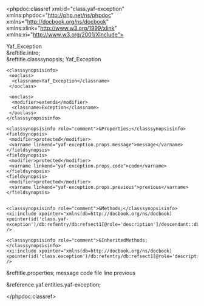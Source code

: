 <?xml version="1.0" encoding="utf-8"?>
<!-- $Revision: 317663 $ -->

<phpdoc:classref xml:id="class.yaf-exception" xmlns:phpdoc="http://php.net/ns/phpdoc" xmlns="http://docbook.org/ns/docbook" xmlns:xlink="http://www.w3.org/1999/xlink" xmlns:xi="http://www.w3.org/2001/XInclude">

 <title>The Yaf_Exception class</title>
 <titleabbrev>Yaf_Exception</titleabbrev>

 <partintro>

<!-- {{{ Yaf_Exception intro -->
  <section xml:id="yaf-exception.intro">
   &reftitle.intro;
   <para>

   </para>
  </section>
<!-- }}} -->

  <section xml:id="yaf-exception.synopsis">
   &reftitle.classsynopsis;

<!-- {{{ Synopsis -->
   <classsynopsis>
    <ooclass><classname>Yaf_Exception</classname></ooclass>

<!-- {{{ Class synopsis -->
    <classsynopsisinfo>
     <ooclass>
      <classname>Yaf_Exception</classname>
     </ooclass>
     
     <ooclass>
      <modifier>extends</modifier>
      <classname>Exception</classname>
     </ooclass>
    </classsynopsisinfo>
<!-- }}} -->
    <classsynopsisinfo role="comment">&Properties;</classsynopsisinfo>
    <fieldsynopsis>
     <modifier>protected</modifier>
     <varname linkend="yaf-exception.props.message">message</varname>
    </fieldsynopsis>
    <fieldsynopsis>
     <modifier>protected</modifier>
     <varname linkend="yaf-exception.props.code">code</varname>
    </fieldsynopsis>
    <fieldsynopsis>
     <modifier>protected</modifier>
     <varname linkend="yaf-exception.props.previous">previous</varname>
    </fieldsynopsis>

    
    <classsynopsisinfo role="comment">&Methods;</classsynopsisinfo>
    <xi:include xpointer="xmlns(db=http://docbook.org/ns/docbook) xpointer(id('class.yaf-exception')/db:refentry/db:refsect1[@role='description']/descendant::db:methodsynopsis[1])" />
    
    <classsynopsisinfo role="comment">&InheritedMethods;</classsynopsisinfo>
    <xi:include xpointer="xmlns(db=http://docbook.org/ns/docbook) xpointer(id('class.exception')/db:refentry/db:refsect1[@role='description']/descendant::db:methodsynopsis[1])" />

   </classsynopsis>
<!-- }}} -->

  </section>

  
<!-- {{{ Yaf_Exception properties -->
  <section xml:id="yaf-exception.props">
   &reftitle.properties;
   <variablelist>
    <varlistentry xml:id="yaf-exception.props.message">
     <term><varname>message</varname></term>
     <listitem>
      <para></para>
     </listitem>
    </varlistentry>
    <varlistentry xml:id="yaf-exception.props.code">
     <term><varname>code</varname></term>
     <listitem>
      <para></para>
     </listitem>
    </varlistentry>
    <varlistentry xml:id="yaf-exception.props.file">
     <term><varname>file</varname></term>
     <listitem>
      <para></para>
     </listitem>
    </varlistentry>
    <varlistentry xml:id="yaf-exception.props.line">
     <term><varname>line</varname></term>
     <listitem>
      <para></para>
     </listitem>
    </varlistentry>
    <varlistentry xml:id="yaf-exception.props.previous">
     <term><varname>previous</varname></term>
     <listitem>
      <para></para>
     </listitem>
    </varlistentry>
   </variablelist>
  </section>
<!-- }}} -->


 </partintro>

 &reference.yaf.entities.yaf-exception;

</phpdoc:classref>

<!-- Keep this comment at the end of the file
Local variables:
mode: sgml
sgml-omittag:t
sgml-shorttag:t
sgml-minimize-attributes:nil
sgml-always-quote-attributes:t
sgml-indent-step:1
sgml-indent-data:t
indent-tabs-mode:nil
sgml-parent-document:nil
sgml-default-dtd-file:"~/.phpdoc/manual.ced"
sgml-exposed-tags:nil
sgml-local-catalogs:nil
sgml-local-ecat-files:nil
End:
vim600: syn=xml fen fdm=syntax fdl=2 si
vim: et tw=78 syn=sgml
vi: ts=1 sw=1
-->
